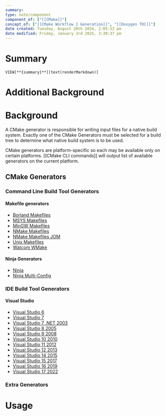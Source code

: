 ```yaml
---
summary: 
type: note/component
component_of: ["[[CMake]]"]
concept_of: ["[[CMake Workflow 2 Generation]]", "[[Doxygen TOC]]"]
date created: Tuesday, August 20th 2024, 2:05:33 pm
date modified: Friday, January 3rd 2025, 3:39:37 pm
---
```

# Summary
`VIEW[**{summary}**][text(renderMarkdown)]`

# Additional Background

# Background
A CMake generator is responsible for writing input files for a native build system. Exactly one of the CMake Generators must be selected for a build tree to determine what native build system is to be used. 

CMake generators are platform-specific so each may be available only on certain platforms. [[CMake CLI commands]] will output list of available generators on the current platform. 

## CMake Generators
### Command Line Build Tool Generators
#### Makefile generators
- [Borland Makefiles](https://cmake.org/cmake/help/latest/generator/Borland%20Makefiles.html)
- [MSYS Makefiles](https://cmake.org/cmake/help/latest/generator/MSYS%20Makefiles.html)
- [MinGW Makefiles](https://cmake.org/cmake/help/latest/generator/MinGW%20Makefiles.html)
- [NMake Makefiles](https://cmake.org/cmake/help/latest/generator/NMake%20Makefiles.html)
- [NMake Makefiles JOM](https://cmake.org/cmake/help/latest/generator/NMake%20Makefiles%20JOM.html)
- [Unix Makefiles](https://cmake.org/cmake/help/latest/generator/Unix%20Makefiles.html)
- [Watcom WMake](https://cmake.org/cmake/help/latest/generator/Watcom%20WMake.html)

#### Ninja Generators
- [Ninja](https://cmake.org/cmake/help/latest/generator/Ninja.html)
- [Ninja Multi-Config](https://cmake.org/cmake/help/latest/generator/Ninja%20Multi-Config.html)

### IDE Build Tool Generators
#### Visual Studio
- [Visual Studio 6](https://cmake.org/cmake/help/latest/generator/Visual%20Studio%206.html)
- [Visual Studio 7](https://cmake.org/cmake/help/latest/generator/Visual%20Studio%207.html)
- [Visual Studio 7 .NET 2003](https://cmake.org/cmake/help/latest/generator/Visual%20Studio%207%20.NET%202003.html)
- [Visual Studio 8 2005](https://cmake.org/cmake/help/latest/generator/Visual%20Studio%208%202005.html)
- [Visual Studio 9 2008](https://cmake.org/cmake/help/latest/generator/Visual%20Studio%209%202008.html)
- [Visual Studio 10 2010](https://cmake.org/cmake/help/latest/generator/Visual%20Studio%2010%202010.html)
- [Visual Studio 11 2012](https://cmake.org/cmake/help/latest/generator/Visual%20Studio%2011%202012.html)
- [Visual Studio 12 2013](https://cmake.org/cmake/help/latest/generator/Visual%20Studio%2012%202013.html)
- [Visual Studio 14 2015](https://cmake.org/cmake/help/latest/generator/Visual%20Studio%2014%202015.html)
- [Visual Studio 15 2017](https://cmake.org/cmake/help/latest/generator/Visual%20Studio%2015%202017.html)
- [Visual Studio 16 2019](https://cmake.org/cmake/help/latest/generator/Visual%20Studio%2016%202019.html)
- [Visual Studio 17 2022](https://cmake.org/cmake/help/latest/generator/Visual%20Studio%2017%202022.html)

### Extra Generators

# Usage